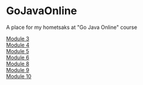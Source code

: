 # GoJavaOnline
A place for my hometsaks at "Go Java Online" course

[Module 3](https://github.com/jonni21/GoJavaOnline/tree/master/src/gojava/module03)<br />
[Module 4](https://github.com/jonni21/GoJavaOnline/tree/master/src/gojava/module04)<br />
[Module 5](https://github.com/jonni21/GoJavaOnline/tree/master/src/gojava/module05)<br />
[Module 6](https://github.com/jonni21/GoJavaOnline/tree/master/src/gojava/module06/file)<br />
[Module 8](https://github.com/jonni21/GoJavaOnline/tree/master/src/gojava/module08)<br />
[Module 9](https://github.com/jonni21/GoJavaOnline/tree/master/src/gojava/module09)<br />
[Module 10](https://github.com/jonni21/GoJavaOnline/tree/master/src/gojava/module10)
